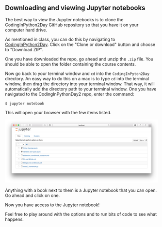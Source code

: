 ## Downloading and viewing Jupyter notebooks

The best way to view the Jupyter notebooks is to clone the CodingInPython2Day GitHub repository so that you have it on your computer hard drive.

As mentioned in class, you can do this by navigating to [CodingInPython2Day](https://github.com/SmithsonianWorkshops/CodingInPython2Day). Click on the "Clone or download" button and choose to "Download ZIP".

One you have downloaded the repo, go ahead and unzip the `.zip` file. You should be able to open the folder containing the course contents.

Now go back to your terminal window and `cd` into the `CodingInPyton2Day` directory. An easy way to do this on a mac is to type `cd` into the terminal window, then drag the directory into your terminal window. That way, it will automatically add the directory path to your terminal window. One you have navigated to the CodingInPythonDay2 repo, enter the command:

```
$ jupyter notebook
```

This will open your browser with the few items listed.

![Jupyter Files](images/jupyter_files.png)

Anything with a book next to them is a Jupyter notebook that you can open. Go ahead and click on one. 

Now you have access to the Jupyter notebook!

Feel free to play around with the options and to run bits of code to see what happens.

